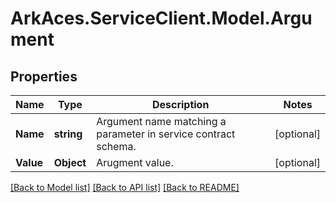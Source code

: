 # ArkAces.ServiceClient.Model.Argument
## Properties

Name | Type | Description | Notes
------------ | ------------- | ------------- | -------------
**Name** | **string** | Argument name matching a parameter in service contract schema. | [optional] 
**Value** | **Object** | Arugment value. | [optional] 

[[Back to Model list]](../README.md#documentation-for-models) [[Back to API list]](../README.md#documentation-for-api-endpoints) [[Back to README]](../README.md)

